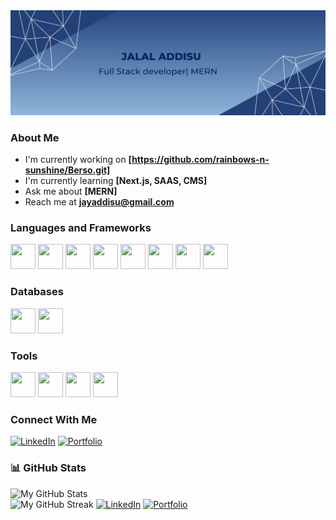 <img src="header.png" alt="Profile Banner" />

### About Me
- I'm currently working on **[https://github.com/rainbows-n-sunshine/Berso.git]**
- I'm currently learning **[Next.js, SAAS, CMS]**
- Ask me about **[MERN]**
- Reach me at **jayaddisu@gmail.com**

### Languages and Frameworks
<p>
<img src="https://cdn.jsdelivr.net/gh/devicons/devicon/icons/javascript/javascript-original.svg" height="40" width="40" />
<img src="https://cdn.jsdelivr.net/gh/devicons/devicon/icons/nodejs/nodejs-original.svg" height="40" width="40" />
<img src="https://cdn.jsdelivr.net/gh/devicons/devicon/icons/react/react-original.svg" height="40" width="40" />
<img src="https://cdn.jsdelivr.net/gh/devicons/devicon/icons/redux/redux-original.svg" height="40" width="40" />
<img src="https://cdn.jsdelivr.net/gh/devicons/devicon/icons/express/express-original.svg" height="40" width="40" />
<img src="https://cdn.jsdelivr.net/gh/devicons/devicon/icons/html5/html5-original.svg" height="40" width="40" />
<img src="https://cdn.jsdelivr.net/gh/devicons/devicon/icons/tailwindcss/tailwindcss-original.svg" height="40" width="40" />
<img src="https://cdn.jsdelivr.net/gh/devicons/devicon/icons/css3/css3-original.svg" height="40" width="40" />


</p>

### Databases

<p>
 <img src="https://cdn.jsdelivr.net/gh/devicons/devicon/icons/mongodb/mongodb-original.svg" height="40" width="40" /> 
 <img src="https://cdn.jsdelivr.net/gh/devicons/devicon/icons/mysql/mysql-original.svg" height="40" width="40" />
</p>

### Tools

<p>
  <img src="https://cdn.jsdelivr.net/gh/devicons/devicon/icons/jest/jest-plain.svg" height="40" width="40" />
  <img src="https://cdn.jsdelivr.net/gh/devicons/devicon/icons/github/github-original.svg" height="40" width="40" />
  <img src="https://cdn.jsdelivr.net/gh/devicons/devicon/icons/figma/figma-original.svg" height="40" width="40" />
  <img src="https://cdn.jsdelivr.net/gh/devicons/devicon/icons/postman/postman-original.svg" height="40" width="40" />
</p>

### Connect With Me

[![LinkedIn](https://img.shields.io/badge/LinkedIn-blue?style=flat-square&logo=linkedin)](https://linkedin.com/jalal-geleta)
[![Portfolio](https://img.shields.io/badge/Portfolio-Website-green)](https://my-portfolio-1klu.onrender.com/)

### 📊 GitHub Stats

![My GitHub Stats](https://github-readme-stats.vercel.app/api?username=jaddis53&show_icons=true&theme=radical)  
![My GitHub Streak](https://streak-stats.demolab.com?user=jaddis53&theme=radical)
[![LinkedIn](https://img.shields.io/badge/LinkedIn-blue?style=flat-square&logo=linkedin)](https://linkedin.com/jalal-geleta)
[![Portfolio](https://img.shields.io/badge/Portfolio-Website-green)](https://my-portfolio-1klu.onrender.com/)
